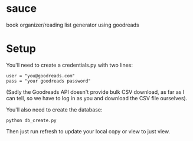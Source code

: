 sauce
=====

book organizer/reading list generator using goodreads


# Setup

You'll need to create a credentials.py with two lines:

    user = "you@goodreads.com"
    pass = "your goodreads password"

(Sadly the Goodreads API doesn't provide bulk CSV download, 
as far as I can tell, so we have to log in as you and 
download the CSV file ourselves).


You'll also need to create the database:

    python db_create.py
    
Then just run refresh to update your local copy or view to just view.
